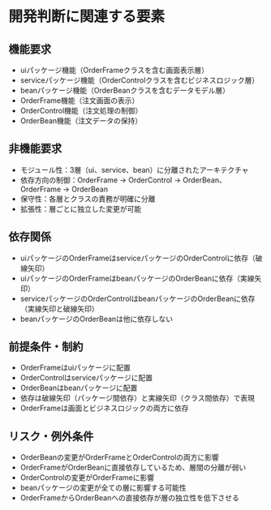 # 開発判断に関連する要素

## 機能要求
- uiパッケージ機能（OrderFrameクラスを含む画面表示層）
- serviceパッケージ機能（OrderControlクラスを含むビジネスロジック層）
- beanパッケージ機能（OrderBeanクラスを含むデータモデル層）
- OrderFrame機能（注文画面の表示）
- OrderControl機能（注文処理の制御）
- OrderBean機能（注文データの保持）

## 非機能要求
- モジュール性：3層（ui、service、bean）に分離されたアーキテクチャ
- 依存方向の制御：OrderFrame → OrderControl → OrderBean、OrderFrame → OrderBean
- 保守性：各層とクラスの責務が明確に分離
- 拡張性：層ごとに独立した変更が可能

## 依存関係
- uiパッケージのOrderFrameはserviceパッケージのOrderControlに依存（破線矢印）
- uiパッケージのOrderFrameはbeanパッケージのOrderBeanに依存（実線矢印）
- serviceパッケージのOrderControlはbeanパッケージのOrderBeanに依存（実線矢印と破線矢印）
- beanパッケージのOrderBeanは他に依存しない

## 前提条件・制約
- OrderFrameはuiパッケージに配置
- OrderControlはserviceパッケージに配置
- OrderBeanはbeanパッケージに配置
- 依存は破線矢印（パッケージ間依存）と実線矢印（クラス間依存）で表現
- OrderFrameは画面とビジネスロジックの両方に依存

## リスク・例外条件
- OrderBeanの変更がOrderFrameとOrderControlの両方に影響
- OrderFrameがOrderBeanに直接依存しているため、層間の分離が弱い
- OrderControlの変更がOrderFrameに影響
- beanパッケージの変更が全ての層に影響する可能性
- OrderFrameからOrderBeanへの直接依存が層の独立性を低下させる
